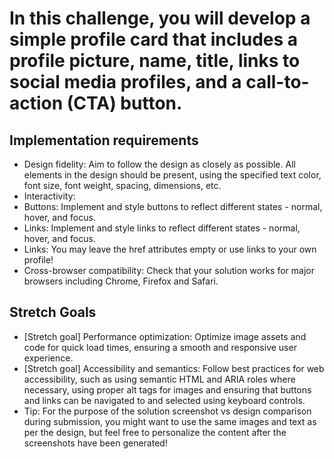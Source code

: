 
# In this challenge, you will develop a simple profile card that includes a profile picture, name, title, links to social media profiles, and a call-to-action (CTA) button.

## Implementation requirements
- Design fidelity: Aim to follow the design as closely as possible. All elements in the design should be present, using the specified text color, font size, font weight, spacing, dimensions, etc.
- Interactivity:
- Buttons: Implement and style buttons to reflect different states - normal, hover, and focus.
- Links: Implement and style links to reflect different states - normal, hover, and focus.
- Links: You may leave the href attributes empty or use links to your own profile!
- Cross-browser compatibility: Check that your solution works for major browsers including Chrome, Firefox and Safari.

## Stretch Goals
- [Stretch goal] Performance optimization: Optimize image assets and code for quick load times, ensuring a smooth and responsive user experience.
- [Stretch goal] Accessibility and semantics: Follow best practices for web accessibility, such as using semantic HTML and ARIA roles where necessary, using proper alt tags for images and ensuring that buttons and links can be navigated to and selected using keyboard controls.
- Tip: For the purpose of the solution screenshot vs design comparison during submission, you might want to use the same images and text as per the design, but feel free to personalize the content after the screenshots have been generated!